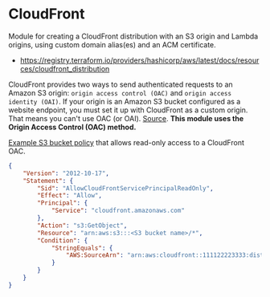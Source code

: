 # CloudFront

Module for creating a CloudFront distribution with an S3 origin and Lambda origins, using custom domain alias(es) and an ACM certificate.

- https://registry.terraform.io/providers/hashicorp/aws/latest/docs/resources/cloudfront_distribution

CloudFront provides two ways to send authenticated requests to an Amazon S3 origin: `origin access control (OAC)` and `origin access identity (OAI)`. If your origin is an Amazon S3 bucket configured as a website endpoint, you must set it up with CloudFront as a custom origin. That means you can't use OAC (or OAI). [Source](https://docs.aws.amazon.com/AmazonCloudFront/latest/DeveloperGuide/private-content-restricting-access-to-s3.html). **This module uses the Origin Access Control (OAC) method.**

[Example S3 bucket policy](https://docs.aws.amazon.com/AmazonCloudFront/latest/DeveloperGuide/private-content-restricting-access-to-s3.html#create-oac-overview-s3) that allows read-only access to a CloudFront OAC.

```json
{
    "Version": "2012-10-17",
    "Statement": {
        "Sid": "AllowCloudFrontServicePrincipalReadOnly",
        "Effect": "Allow",
        "Principal": {
            "Service": "cloudfront.amazonaws.com"
        },
        "Action": "s3:GetObject",
        "Resource": "arn:aws:s3:::<S3 bucket name>/*",
        "Condition": {
            "StringEquals": {
                "AWS:SourceArn": "arn:aws:cloudfront::111122223333:distribution/<CloudFront distribution ID>"
            }
        }
    }
}
```
